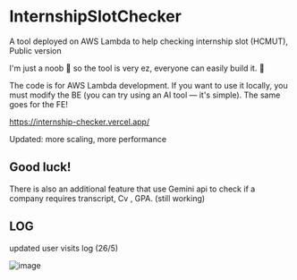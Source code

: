 # InternshipSlotChecker
A tool deployed on AWS Lambda to help checking internship slot (HCMUT), Public version

I'm just a noob 🥹 so the tool is very ez, everyone can easily build it. 🥹

The code is for AWS Lambda development. If you want to use it locally, you must modify the BE (you can try using an AI tool — it's simple). The same goes for the FE!

https://internship-checker.vercel.app/

Updated: more scaling, more performance

## Good luck!

There is also an additional feature that use Gemini api to check if a company requires transcript, Cv , GPA. (still working)

## LOG

updated user visits log (26/5)

![image](https://github.com/user-attachments/assets/4261a724-435c-4a68-9642-0cc657042497)

